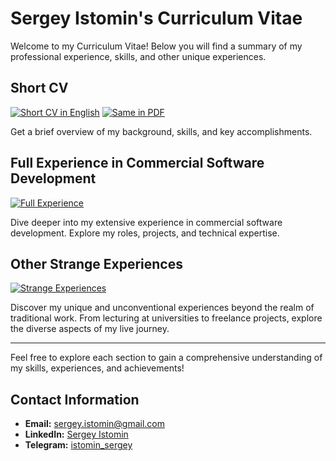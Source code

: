 # Sergey Istomin's Curriculum Vitae

Welcome to my Curriculum Vitae! Below you will find a summary of my professional experience, skills, and other unique experiences.

## Short CV
[![Short CV in English](https://img.shields.io/badge/View-Short%20CV%20in%20English-blue)](https://github.com/Neanderthal/sergey_istomin_cv/blob/main/short_cv_in_english.md)
[![Same in PDF](https://img.shields.io/badge/Download-Short%20CV%20in%20pdf-red)]([https://github.com/Neanderthal/sergey_istomin_cv/blob/main/short_cv_in_english.md](https://github.com/Neanderthal/sergey_istomin_cv/blob/main/Sergey%20Istomin.pdf))

Get a brief overview of my background, skills, and key accomplishments.

## Full Experience in Commercial Software Development
[![Full Experience](https://img.shields.io/badge/View-Full%20Experience-green)](https://github.com/Neanderthal/sergey_istomin_cv/blob/main/full_experience_in_commercial_software_dev.md)

Dive deeper into my extensive experience in commercial software development. Explore my roles, projects, and technical expertise.

## Other Strange Experiences
[![Strange Experiences](https://img.shields.io/badge/View-Strange%20Experiences-purple)](https://github.com/Neanderthal/sergey_istomin_cv/blob/main/other_strange_expirience.md)

Discover my unique and unconventional experiences beyond the realm of traditional work. From lecturing at universities to freelance projects, explore the diverse aspects of my live journey.

---

Feel free to explore each section to gain a comprehensive understanding of my skills, experiences, and achievements!


## Contact Information
- **Email:** sergey.istomin@gmail.com
- **LinkedIn:** [Sergey Istomin](https://www.linkedin.com/in/sergeyistomin/)
- **Telegram:** [istomin_sergey](https://t.me/sergey_istomin)

